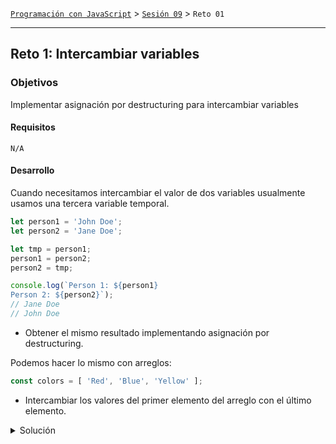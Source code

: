 [`Programación con JavaScript`](../../Readme.md) > [`Sesión 09`](../Readme.md) > `Reto 01`

---

## Reto 1: Intercambiar variables

### Objetivos

Implementar asignación por destructuring para intercambiar variables

#### Requisitos

`N/A`

#### Desarrollo

Cuando necesitamos intercambiar el valor de dos variables usualmente usamos una tercera variable temporal.

```javascript
let person1 = 'John Doe';
let person2 = 'Jane Doe';

let tmp = person1;
person1 = person2;
person2 = tmp;

console.log(`Person 1: ${person1}
Person 2: ${person2}`); 
// Jane Doe
// John Doe
```

- Obtener el mismo resultado implementando asignación por destructuring.

Podemos hacer lo mismo con arreglos:

```javascript
const colors = [ 'Red', 'Blue', 'Yellow' ];
```

- Intercambiar los valores del primer elemento del arreglo con el último elemento.

<details>
  <summary>Solución</summary>

```javascript
// Obtener el mismo resultado implementando asignación por destructuring.
[ person1, person2 ] = [ person2, person1 ];

// Intercambiar los valores del primer elemento del arreglo con el último elemento.
[ colors[0], colors[2] ] = [ colors[2], colors[0] ]
```

</details>
